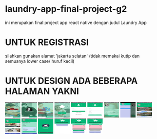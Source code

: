 # laundry-app-final-project-g2
ini merupakan final project app react native dengan judul Laundry App
<h1>UNTUK REGISTRASI</h1>

<p>silahkan gunakan alamat 'jakarta selatan' (tidak memakai kutip dan semuanya lower case/ huruf kecil)</p>

<H1>UNTUK DESIGN ADA BEBERAPA HALAMAN YAKNI</H1>

<div>
<img src='assets\images\designs\01.jpg' width="50" height="50">
<img src='assets\images\designs\02.jpg' width="50" height="50">
<img src='assets\images\designs\03.jpg' width="50" height="50">
<img src='assets\images\designs\04.jpg' width="50" height="50">
<img src='assets\images\designs\05.jpg' width="50" height="50">
<img src='assets\images\designs\06.jpg' width="50" height="50">
<img src='assets\images\designs\07.jpg' width="50" height="50">
<img src='assets\images\designs\08.jpg' width="50" height="50">
<img src='assets\images\designs\09.jpg' width="50" height="50">
<img src='assets\images\designs\10.jpg' width="50" height="50">
<img src='assets\images\designs\11.jpg' width="50" height="50">
<img src='assets\images\designs\12.jpg' width="50" height="50">
<img src='assets\images\designs\13.jpg' width="50" height="50">
<img src='assets\images\designs\14.jpg' width="50" height="50">
<img src='assets\images\designs\15.jpg' width="50" height="50">
<div>

